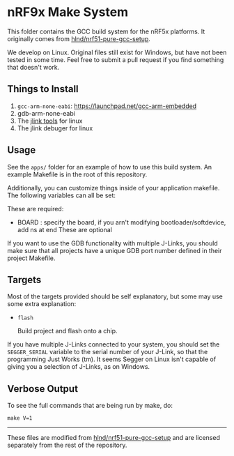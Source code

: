 nRF9x Make System
=================

This folder contains the GCC build system for the nRF5x platforms. It
originally comes from
[hlnd/nrf51-pure-gcc-setup](https://github.com/hlnd/nrf51-pure-gcc-setup).

We develop on Linux. Original files still exist for Windows, but have not been
tested in some time. Feel free to submit a pull request if you find something
that doesn't work.

Things to Install
-----------------
1. `gcc-arm-none-eabi`: https://launchpad.net/gcc-arm-embedded
2. gdb-arm-none-eabi
3. The [jlink tools](https://www.segger.com/jlink-software.html) for linux
4. The jlink debuger for linux

Usage
-----

See the `apps/` folder for an example of how to use this build system. An
example Makefile is in the root of this repository.

Additionally, you can customize things inside of your application makefile.
The following variables can all be set:

These are required:
-  BOARD               : specify the board, if you arn't modifying bootloader/softdevice, add ns at end
These are optional

If you want to use the GDB functionality with multiple J-Links, you should
make sure that all projects have a unique GDB port number defined in their
project Makefile.


Targets
-------
Most of the targets provided should be self explanatory, but some may use some
extra explanation:

- `flash`

    Build project and flash onto a chip. 


If you have multiple J-Links connected to your system, you should
set the `SEGGER_SERIAL` variable to the serial number of your J-Link, so that
the programming Just Works (tm). It seems Segger on Linux isn't capable of
giving you a selection of J-Links, as on Windows.


Verbose Output
--------------

To see the full commands that are being run by make, do:

    make V=1


-------

These files are modified from
[hlnd/nrf51-pure-gcc-setup](https://github.com/hlnd/nrf51-pure-gcc-setup) and
are licensed separately from the rest of the repository.
